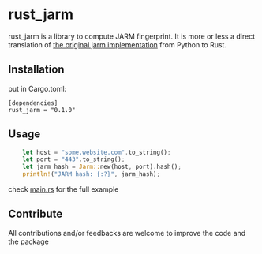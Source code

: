 # rust_jarm

rust_jarm is a library to compute JARM fingerprint. It is more or less a direct translation of [the original jarm implementation](https://github.com/salesforce/jarm) from Python to Rust.

## Installation
put in Cargo.toml:
```
[dependencies]
rust_jarm = "0.1.0"
```

## Usage

````rust
    let host = "some.website.com".to_string();
    let port = "443".to_string();
    let jarm_hash = Jarm::new(host, port).hash();
    println!("JARM hash: {:?}", jarm_hash);
````

check [main.rs](src/main.rs) for the full example

## Contribute

All contributions and/or feedbacks are welcome to improve the code and the package